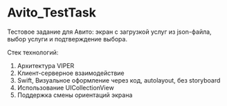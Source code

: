 # Avito_TestTask
Тестовое задание для Авито: экран с загрузкой услуг из json-файла, выбор услуги и подтверждение выбора.

Стек технологий:
1. Архитектура VIPER
2. Клиент-серверное взаимодействие
3. Swift, Визуальное оформление через код, autolayout, без storyboard
4. Использование UICollectionView
5. Поддержка смены ориентаций экрана
